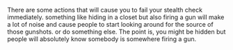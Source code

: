 There are some actions that will cause you to fail your stealth check immediately. something like hiding in a closet but also firing a gun will make a lot of noise and cause people to start looking around for the source of those gunshots. or do something else. The point is, you might be hidden but people will absolutely know somebody is somewhere firing a gun.